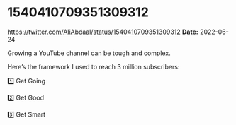 # 1540410709351309312
https://twitter.com/AliAbdaal/status/1540410709351309312
**Date:** 2022-06-24

Growing a YouTube channel can be tough and complex. 

Here’s the framework I used to reach 3 million subscribers:

1️⃣ Get Going

2️⃣ Get Good

3️⃣ Get Smart
